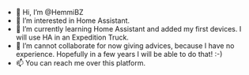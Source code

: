 - 👋 Hi, I’m @HemmiBZ
- 👀 I’m interested in Home Assistant.
- 🌱 I’m currently learning Home Assistant and added my first devices. I will use HA in an Expedition Truck.
- 💞️ I’m cannot collaborate for now giving advices, because I have no experience. Hopefully in a few years I will be able to do that! :-)
- 📫 You can reach me over this platform.

<!---
HemmiBZ/HemmiBZ is a ✨ special ✨ repository because its `README.md` (this file) appears on your GitHub profile.
You can click the Preview link to take a look at your changes.
--->
